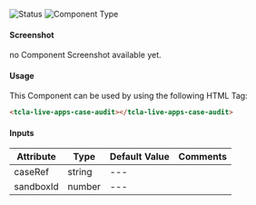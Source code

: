 
![Status][auto] ![Component Type][major] <!--Component Meta {"created_by":"Auto", "reviewed_by":"Auto", "last_modified_by":"Auto", "comment":"action drop down"} Component Meta -->




#### Screenshot


no Component Screenshot available yet.

#### Usage


This Component can be used by using the following HTML Tag:

```html
<tcla-live-apps-case-audit></tcla-live-apps-case-audit>
```

#### Inputs

Attribute | Type | Default Value  | Comments
--- | --- | --- | ---
caseRef | string | --- | 
sandboxId | number | --- | 


[auto]: https://img.shields.io/badge/Status-auto%20generated-lightgrey.svg?style=flat "auto generated"

[manually]: https://img.shields.io/badge/Status-manually%20created-yellow.svg?style=flat "manually created"

[draft]: https://img.shields.io/badge/Status-draft-red.svg?style=flat "draft"

[review]: https://img.shields.io/badge/Status-need%20review-yellowgreen.svg?style=flat "need review"

[review done]: https://img.shields.io/badge/Status-review%20done-green.svg?style=flat "review done"

[finalized]: https://img.shields.io/badge/Status-finalized-brightgreen.svg?style=flat "finalized"

[top]: https://img.shields.io/badge/Component%20Type-Top-blue.svg?style=flat "top Component"

[major]: https://img.shields.io/badge/Component%20Type-major%20Component-blue.svg?style=flat "major Component"

[minor]: https://img.shields.io/badge/Component%20Type-minor%20Component-blue.svg?style=flat "minor Component"


